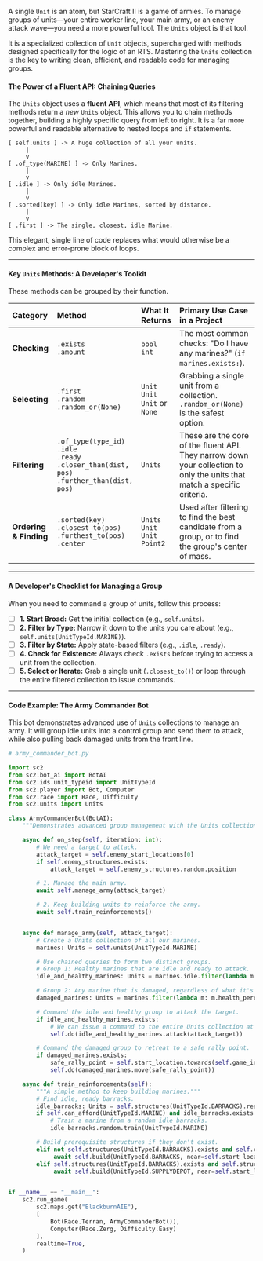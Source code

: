 A single `Unit` is an atom, but StarCraft II is a game of armies. To manage groups of units—your entire worker line, your main army, or an enemy attack wave—you need a more powerful tool. The `Units` object is that tool.

It is a specialized collection of `Unit` objects, supercharged with methods designed specifically for the logic of an RTS. Mastering the `Units` collection is the key to writing clean, efficient, and readable code for managing groups.

#### **The Power of a Fluent API: Chaining Queries**

The `Units` object uses a **fluent API**, which means that most of its filtering methods return a *new* `Units` object. This allows you to chain methods together, building a highly specific query from left to right. It is a far more powerful and readable alternative to nested loops and `if` statements.

```
[ self.units ] -> A huge collection of all your units.
     |
     v
[ .of_type(MARINE) ] -> Only Marines.
     |
     v
[ .idle ] -> Only idle Marines.
     |
     v
[ .sorted(key) ] -> Only idle Marines, sorted by distance.
     |
     v
[ .first ] -> The single, closest, idle Marine.
```
This elegant, single line of code replaces what would otherwise be a complex and error-prone block of loops.

---

#### **Key `Units` Methods: A Developer's Toolkit**

These methods can be grouped by their function.

| Category | Method | What It Returns | Primary Use Case in a Project |
| :--- | :--- | :--- | :--- |
| **Checking** | `.exists` <br /> `.amount` | `bool` <br /> `int` | The most common checks: "Do I have any marines?" (`if marines.exists:`). |
| **Selecting** | `.first` <br /> `.random` <br /> `.random_or(None)` | `Unit` <br /> `Unit` <br /> `Unit` or `None` | Grabbing a single unit from a collection. `.random_or(None)` is the safest option. |
| **Filtering** | `.of_type(type_id)` <br /> `.idle` <br /> `.ready` <br /> `.closer_than(dist, pos)` <br /> `.further_than(dist, pos)` | `Units` | These are the core of the fluent API. They narrow down your collection to only the units that match a specific criteria. |
| **Ordering & Finding** | `.sorted(key)` <br /> `.closest_to(pos)` <br /> `.furthest_to(pos)` <br /> `.center` | `Units` <br /> `Unit` <br /> `Unit` <br /> `Point2` | Used after filtering to find the best candidate from a group, or to find the group's center of mass. |

---

#### **A Developer's Checklist for Managing a Group**

When you need to command a group of units, follow this process:

-   [ ] **1. Start Broad:** Get the initial collection (e.g., `self.units`).
-   [ ] **2. Filter by Type:** Narrow it down to the units you care about (e.g., `self.units(UnitTypeId.MARINE)`).
-   [ ] **3. Filter by State:** Apply state-based filters (e.g., `.idle`, `.ready`).
-   [ ] **4. Check for Existence:** Always check `.exists` before trying to access a unit from the collection.
-   [ ] **5. Select or Iterate:** Grab a single unit (`.closest_to()`) or loop through the entire filtered collection to issue commands.

---

#### **Code Example: The Army Commander Bot**

This bot demonstrates advanced use of `Units` collections to manage an army. It will group idle units into a control group and send them to attack, while also pulling back damaged units from the front line.

```python
# army_commander_bot.py

import sc2
from sc2.bot_ai import BotAI
from sc2.ids.unit_typeid import UnitTypeId
from sc2.player import Bot, Computer
from sc2.race import Race, Difficulty
from sc2.units import Units

class ArmyCommanderBot(BotAI):
    """Demonstrates advanced group management with the Units collection."""

    async def on_step(self, iteration: int):
        # We need a target to attack.
        attack_target = self.enemy_start_locations[0]
        if self.enemy_structures.exists:
            attack_target = self.enemy_structures.random.position

        # 1. Manage the main army.
        await self.manage_army(attack_target)

        # 2. Keep building units to reinforce the army.
        await self.train_reinforcements()


    async def manage_army(self, attack_target):
        # Create a Units collection of all our marines.
        marines: Units = self.units(UnitTypeId.MARINE)

        # Use chained queries to form two distinct groups.
        # Group 1: Healthy marines that are idle and ready to attack.
        idle_and_healthy_marines: Units = marines.idle.filter(lambda m: m.health_percentage > 0.8)

        # Group 2: Any marine that is damaged, regardless of what it's doing.
        damaged_marines: Units = marines.filter(lambda m: m.health_percentage <= 0.8)

        # Command the idle and healthy group to attack the target.
        if idle_and_healthy_marines.exists:
            # We can issue a command to the entire Units collection at once.
            self.do(idle_and_healthy_marines.attack(attack_target))

        # Command the damaged group to retreat to a safe rally point.
        if damaged_marines.exists:
            safe_rally_point = self.start_location.towards(self.game_info.map_center, 15)
            self.do(damaged_marines.move(safe_rally_point))

    async def train_reinforcements(self):
        """A simple method to keep building marines."""
        # Find idle, ready barracks.
        idle_barracks: Units = self.structures(UnitTypeId.BARRACKS).ready.idle
        if self.can_afford(UnitTypeId.MARINE) and idle_barracks.exists:
            # Train a marine from a random idle barracks.
            idle_barracks.random.train(UnitTypeId.MARINE)

        # Build prerequisite structures if they don't exist.
        elif not self.structures(UnitTypeId.BARRACKS).exists and self.can_afford(UnitTypeId.BARRACKS):
             await self.build(UnitTypeId.BARRACKS, near=self.start_location.towards(self.game_info.map_center, 8))
        elif self.structures(UnitTypeId.BARRACKS).exists and self.structures(UnitTypeId.SUPPLYDEPOT).amount < 2 and self.can_afford(UnitTypeId.SUPPLYDEPOT):
             await self.build(UnitTypeId.SUPPLYDEPOT, near=self.start_location.towards(self.game_info.map_center, 5))


if __name__ == "__main__":
    sc2.run_game(
        sc2.maps.get("BlackburnAIE"),
        [
            Bot(Race.Terran, ArmyCommanderBot()),
            Computer(Race.Zerg, Difficulty.Easy)
        ],
        realtime=True,
    )
```
